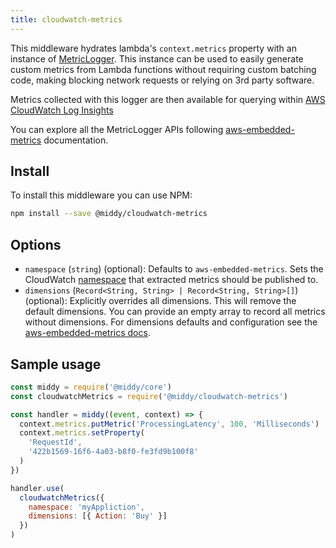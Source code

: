 ```yaml
---
title: cloudwatch-metrics
---
```


This middleware hydrates lambda's `context.metrics` property with an instance of [MetricLogger](https://github.com/awslabs/aws-embedded-metrics-node#metriclogger). This instance can be used to easily generate custom metrics from Lambda functions without requiring custom batching code, making blocking network requests or relying on 3rd party software.

Metrics collected with this logger are then available for querying within [AWS CloudWatch Log Insights](https://docs.aws.amazon.com/AmazonCloudWatch/latest/logs/AnalyzingLogData.html)

You can explore all the MetricLogger APIs following [aws-embedded-metrics](https://github.com/awslabs/aws-embedded-metrics-node) documentation.

## Install

To install this middleware you can use NPM:

```bash npm2yarn
npm install --save @middy/cloudwatch-metrics
```

## Options

- `namespace` (`string`) (optional): Defaults to `aws-embedded-metrics`. Sets the CloudWatch [namespace](https://docs.aws.amazon.com/AmazonCloudWatch/latest/monitoring/cloudwatch_concepts.html#Namespace) that extracted metrics should be published to.
- `dimensions` (`Record<String, String> | Record<String, String>[]`) (optional): Explicitly overrides all dimensions. This will remove the default dimensions. You can provide an empty array to record all metrics without dimensions. For dimensions defaults and configuration see the [aws-embedded-metrics docs](https://github.com/awslabs/aws-embedded-metrics-node/tree/v4.1.0#configuration).

## Sample usage

```javascript
const middy = require('@middy/core')
const cloudwatchMetrics = require('@middy/cloudwatch-metrics')

const handler = middy((event, context) => {
  context.metrics.putMetric('ProcessingLatency', 100, 'Milliseconds')
  context.metrics.setProperty(
    'RequestId',
    '422b1569-16f6-4a03-b8f0-fe3fd9b100f8'
  )
})

handler.use(
  cloudwatchMetrics({
    namespace: 'myAppliction',
    dimensions: [{ Action: 'Buy' }]
  })
)
```
